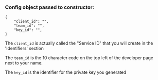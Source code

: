 ### Config object passed to constructor:

```
{
    "client_id": "",
    "team_id": "",
    "key_id": "",
}
```

The `client_id` is actually called the "Service ID" that you will create in the 'Identifiers' section

The `team_id` is the 10 character code on the top left of the developer page next to your name.

The `key_id` is the identifier for the private key you generated
